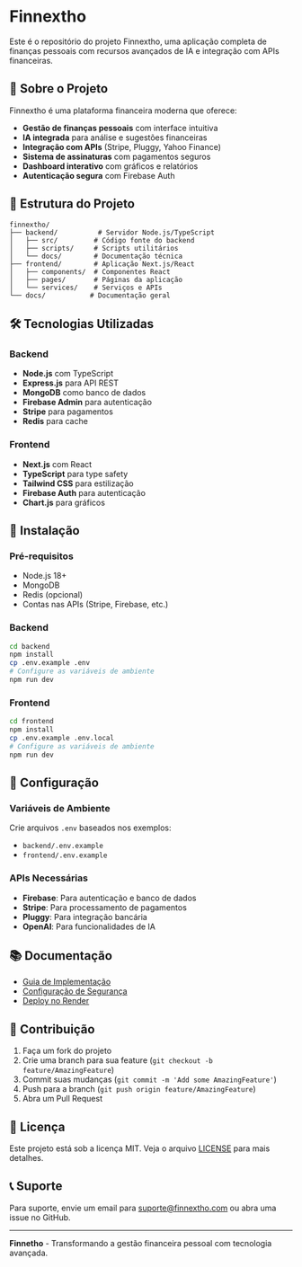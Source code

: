 # Finnextho

Este é o repositório do projeto Finnextho, uma aplicação completa de finanças pessoais com recursos avançados de IA e integração com APIs financeiras.

## 🚀 Sobre o Projeto

Finnextho é uma plataforma financeira moderna que oferece:
- **Gestão de finanças pessoais** com interface intuitiva
- **IA integrada** para análise e sugestões financeiras
- **Integração com APIs** (Stripe, Pluggy, Yahoo Finance)
- **Sistema de assinaturas** com pagamentos seguros
- **Dashboard interativo** com gráficos e relatórios
- **Autenticação segura** com Firebase Auth

## 📁 Estrutura do Projeto

```
finnextho/
├── backend/          # Servidor Node.js/TypeScript
│   ├── src/         # Código fonte do backend
│   ├── scripts/     # Scripts utilitários
│   └── docs/        # Documentação técnica
├── frontend/        # Aplicação Next.js/React
│   ├── components/  # Componentes React
│   ├── pages/       # Páginas da aplicação
│   └── services/    # Serviços e APIs
└── docs/           # Documentação geral
```

## 🛠️ Tecnologias Utilizadas

### Backend
- **Node.js** com TypeScript
- **Express.js** para API REST
- **MongoDB** como banco de dados
- **Firebase Admin** para autenticação
- **Stripe** para pagamentos
- **Redis** para cache

### Frontend
- **Next.js** com React
- **TypeScript** para type safety
- **Tailwind CSS** para estilização
- **Firebase Auth** para autenticação
- **Chart.js** para gráficos

## 🚀 Instalação

### Pré-requisitos
- Node.js 18+
- MongoDB
- Redis (opcional)
- Contas nas APIs (Stripe, Firebase, etc.)

### Backend
```bash
cd backend
npm install
cp .env.example .env
# Configure as variáveis de ambiente
npm run dev
```

### Frontend
```bash
cd frontend
npm install
cp .env.example .env.local
# Configure as variáveis de ambiente
npm run dev
```

## 🔧 Configuração

### Variáveis de Ambiente

Crie arquivos `.env` baseados nos exemplos:
- `backend/.env.example`
- `frontend/.env.example`

### APIs Necessárias
- **Firebase**: Para autenticação e banco de dados
- **Stripe**: Para processamento de pagamentos
- **Pluggy**: Para integração bancária
- **OpenAI**: Para funcionalidades de IA

## 📚 Documentação

- [Guia de Implementação](./FINN_IMPLEMENTATION_GUIDE.md)
- [Configuração de Segurança](./SECURITY_IMPLEMENTATION.md)
- [Deploy no Render](./RENDER_DEPLOYMENT.md)

## 🤝 Contribuição

1. Faça um fork do projeto
2. Crie uma branch para sua feature (`git checkout -b feature/AmazingFeature`)
3. Commit suas mudanças (`git commit -m 'Add some AmazingFeature'`)
4. Push para a branch (`git push origin feature/AmazingFeature`)
5. Abra um Pull Request

## 📄 Licença

Este projeto está sob a licença MIT. Veja o arquivo [LICENSE](LICENSE) para mais detalhes.

## 📞 Suporte

Para suporte, envie um email para suporte@finnextho.com ou abra uma issue no GitHub.

---

**Finnetho** - Transformando a gestão financeira pessoal com tecnologia avançada. 